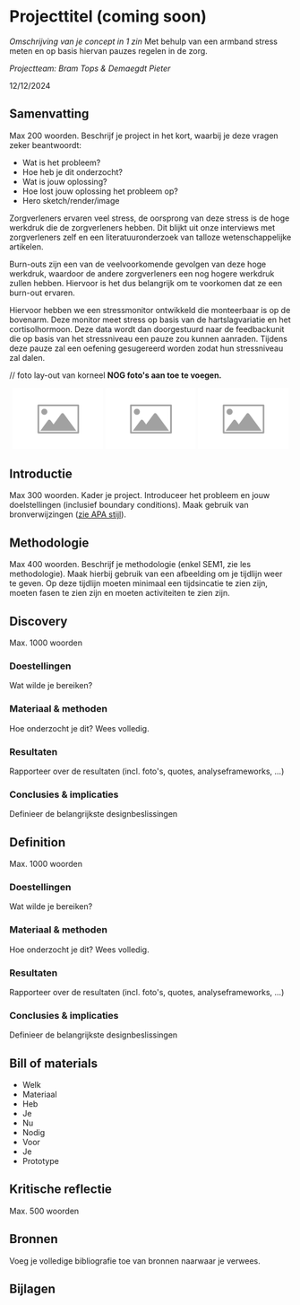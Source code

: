 # Projecttitel (coming soon)
*Omschrijving van je concept in 1 zin* 
Met behulp van een armband stress meten en op basis hiervan pauzes regelen in de zorg.


*Projectteam: Bram Tops & Demaegdt Pieter*

12/12/2024

## Samenvatting
Max 200 woorden. Beschrijf je project in het kort, waarbij je deze vragen zeker beantwoordt:

- Wat is het probleem?
- Hoe heb je dit onderzocht?
- Wat is jouw oplossing?
- Hoe lost jouw oplossing het probleem op?
- Hero sketch/render/image


Zorgverleners ervaren veel stress, de oorsprong van deze stress is de hoge werkdruk die de zorgverleners hebben. Dit blijkt uit onze interviews met zorgverleners zelf en een literatuuronderzoek van talloze wetenschappelijke artikelen.

Burn-outs zijn een van de veelvoorkomende gevolgen van deze hoge werkdruk, waardoor de andere zorgverleners een nog hogere werkdruk zullen hebben. Hiervoor is het dus belangrijk om te voorkomen dat ze een burn-out ervaren. 

Hiervoor hebben we een stressmonitor ontwikkeld die monteerbaar is op de bovenarm. Deze monitor meet stress op basis van de hartslagvariatie en het cortisolhormoon. Deze data wordt dan doorgestuurd naar de feedbackunit die op basis van het stressniveau een pauze zou kunnen aanraden. Tijdens deze pauze zal een oefening gesugereerd worden zodat hun stressniveau zal dalen.



// foto lay-out van korneel **NOG foto's aan toe te voegen.**
<p align="center">
  <img src="Map foto's/Placeholder-_-Begrippenlijst - kopie (2).svg" width="32%">
  <img src="Map foto's/Placeholder-_-Begrippenlijst - kopie (2).svg" width="32%">
  <img src="Map foto's/Placeholder-_-Begrippenlijst - kopie.svg" width="32%">
</p>

## Introductie
Max 300 woorden.
Kader je project. Introduceer het probleem en jouw doelstellingen (inclusief boundary conditions).
Maak gebruik van bronverwijzingen ([zie APA stijl](https://www.scribbr.nl/category/apa-stijl/)).

## Methodologie
Max 400 woorden. Beschrijf je methodologie (enkel SEM1, zie les methodologie). Maak hierbij gebruik van een afbeelding om je tijdlijn weer te geven. Op deze tijdlijn moeten minimaal een tijdsincatie te zien zijn, moeten fasen te zien zijn en moeten activiteiten te zien zijn.

## Discovery
Max. 1000 woorden
### Doestellingen
Wat wilde je bereiken?
### Materiaal & methoden
Hoe onderzocht je dit? Wees volledig.
### Resultaten
Rapporteer over de resultaten (incl. foto's, quotes, analyseframeworks, ...)
### Conclusies & implicaties
Definieer de belangrijkste designbeslissingen

## Definition
Max. 1000 woorden
### Doestellingen
Wat wilde je bereiken?
### Materiaal & methoden
Hoe onderzocht je dit? Wees volledig.
### Resultaten
Rapporteer over de resultaten (incl. foto's, quotes, analyseframeworks, ...)
### Conclusies & implicaties
Definieer de belangrijkste designbeslissingen

## Bill of materials
- Welk
- Materiaal
- Heb
- Je
- Nu
- Nodig
- Voor
- Je
- Prototype

## Kritische reflectie
Max. 500 woorden

## Bronnen
Voeg je volledige bibliografie toe van bronnen naarwaar je verwees.

## Bijlagen
